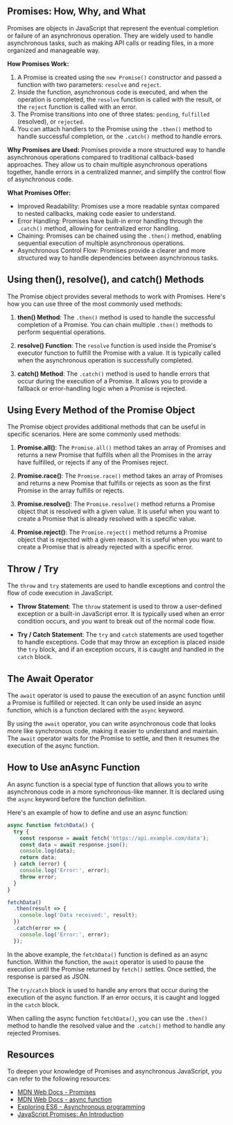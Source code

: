 ## Promises: How, Why, and What
Promises are objects in JavaScript that represent the eventual completion or failure of an asynchronous operation. They are widely used to handle asynchronous tasks, such as making API calls or reading files, in a more organized and manageable way.

**How Promises Work:**
1. A Promise is created using the `new Promise()` constructor and passed a function with two parameters: `resolve` and `reject`.
2. Inside the function, asynchronous code is executed, and when the operation is completed, the `resolve` function is called with the result, or the `reject` function is called with an error.
3. The Promise transitions into one of three states: `pending`, `fulfilled` (resolved), or `rejected`.
4. You can attach handlers to the Promise using the `.then()` method to handle successful completion, or the `.catch()` method to handle errors.

**Why Promises are Used:**
Promises provide a more structured way to handle asynchronous operations compared to traditional callback-based approaches. They allow us to chain multiple asynchronous operations together, handle errors in a centralized manner, and simplify the control flow of asynchronous code.

**What Promises Offer:**
- Improved Readability: Promises use a more readable syntax compared to nested callbacks, making code easier to understand.
- Error Handling: Promises have built-in error handling through the `.catch()` method, allowing for centralized error handling.
- Chaining: Promises can be chained using the `.then()` method, enabling sequential execution of multiple asynchronous operations.
- Asynchronous Control Flow: Promises provide a clearer and more structured way to handle dependencies between asynchronous tasks.

## Using then(), resolve(), and catch() Methods
The Promise object provides several methods to work with Promises. Here's how you can use three of the most commonly used methods:

1. **then() Method**: The `.then()` method is used to handle the successful completion of a Promise. You can chain multiple `.then()` methods to perform sequential operations.

2. **resolve() Function**: The `resolve` function is used inside the Promise's executor function to fulfill the Promise with a value. It is typically called when the asynchronous operation is successfully completed.

3. **catch() Method**: The `.catch()` method is used to handle errors that occur during the execution of a Promise. It allows you to provide a fallback or error-handling logic when a Promise is rejected.

## Using Every Method of the Promise Object
The Promise object provides additional methods that can be useful in specific scenarios. Here are some commonly used methods:

1. **Promise.all()**: The `Promise.all()` method takes an array of Promises and returns a new Promise that fulfills when all the Promises in the array have fulfilled, or rejects if any of the Promises reject.

2. **Promise.race()**: The `Promise.race()` method takes an array of Promises and returns a new Promise that fulfills or rejects as soon as the first Promise in the array fulfills or rejects.

3. **Promise.resolve()**: The `Promise.resolve()` method returns a Promise object that is resolved with a given value. It is useful when you want to create a Promise that is already resolved with a specific value.

4. **Promise.reject()**: The `Promise.reject()` method returns a Promise object that is rejected with a given reason. It is useful when you want to create a Promise that is already rejected with a specific error.

## Throw / Try
The `throw` and `try` statements are used to handle exceptions and control the flow of code execution in JavaScript.

- **Throw Statement**: The `throw` statement is used to throw a user-defined exception or a built-in JavaScript error. It is typically used when an error condition occurs, and you want to break out of the normal code flow.

- **Try / Catch Statement**: The `try` and `catch` statements are used together to handle exceptions. Code that may throw an exception is placed inside the `try` block, and if an exception occurs, it is caught and handled in the `catch` block.

## The Await Operator
The `await` operator is used to pause the execution of an async function until a Promise is fulfilled or rejected. It can only be used inside an async function, which is a function declared with the `async` keyword.

By using the `await` operator, you can write asynchronous code that looks more like synchronous code, making it easier to understand and maintain. The `await` operator waits for the Promise to settle, and then it resumes the execution of the async function.

## How to Use anAsync Function
An async function is a special type of function that allows you to write asynchronous code in a more synchronous-like manner. It is declared using the `async` keyword before the function definition.

Here's an example of how to define and use an async function:

```javascript
async function fetchData() {
  try {
    const response = await fetch('https://api.example.com/data');
    const data = await response.json();
    console.log(data);
    return data;
  } catch (error) {
    console.log('Error:', error);
    throw error;
  }
}

fetchData()
  .then(result => {
    console.log('Data received:', result);
  })
  .catch(error => {
    console.log('Error:', error);
  });
```

In the above example, the `fetchData()` function is defined as an async function. Within the function, the `await` operator is used to pause the execution until the Promise returned by `fetch()` settles. Once settled, the response is parsed as JSON.

The `try/catch` block is used to handle any errors that occur during the execution of the async function. If an error occurs, it is caught and logged in the `catch` block.

When calling the async function `fetchData()`, you can use the `.then()` method to handle the resolved value and the `.catch()` method to handle any rejected Promises.


## Resources
To deepen your knowledge of Promises and asynchronous JavaScript, you can refer to the following resources:

- [MDN Web Docs - Promises](https://developer.mozilla.org/en-US/docs/Web/JavaScript/Reference/Global_Objects/Promise)
- [MDN Web Docs - async function](https://developer.mozilla.org/en-US/docs/Web/JavaScript/Reference/Statements/async_function)
- [Exploring ES6 - Asynchronous programming](https://exploringjs.com/es6/ch_async.html)
- [JavaScript Promises: An Introduction](https://scotch.io/tutorials/javascript-promises-an-introduction)

